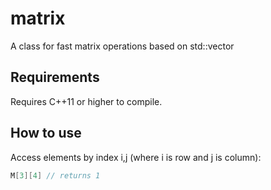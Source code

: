 # matrix
A class for fast matrix operations based on std::vector

## Requirements
Requires C++11 or higher to compile.

## How to use
Access elements by index i,j (where i is row and j is column):

```c++
M[3][4] // returns 1
```
